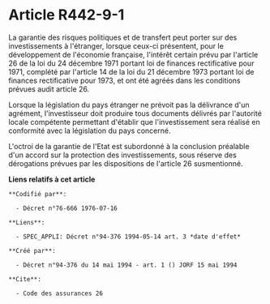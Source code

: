 # Article R442-9-1

La garantie des risques politiques et de transfert peut porter sur des investissements à l'étranger, lorsque ceux-ci
présentent, pour le développement de l'économie française, l'intérêt certain prévu par l'article 26 de la loi du 24 décembre
1971 portant loi de finances rectificative pour 1971, complété par l'article 14 de la loi du 21 décembre 1973 portant loi de
finances rectificative pour 1973, et ont été agréés dans les conditions prévues audit article 26.

Lorsque la législation du pays étranger ne prévoit pas la délivrance d'un agrément, l'investisseur doit produire tous
documents délivrés par l'autorité locale compétente permettant d'établir que l'investissement sera réalisé en conformité avec
la législation du pays concerné.

L'octroi de la garantie de l'Etat est subordonné à la conclusion préalable d'un accord sur la protection des investissements,
sous réserve des dérogations prévues par les dispositions de l'article 26 susmentionné.

**Liens relatifs à cet article**

	**Codifié par**:

	  - Décret n°76-666 1976-07-16

	**Liens**:

	  - SPEC_APPLI: Décret n°94-376 1994-05-14 art. 3 *date d'effet*

	**Créé par**:

	  - Décret n°94-376 du 14 mai 1994 - art. 1 () JORF 15 mai 1994

	**Cite**:

	  - Code des assurances 26
